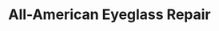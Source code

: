 ---
title: "All-American Eyeglass Repair"
url: /beaverton/all-american-eyeglass-repair/
shop: Optiker
---